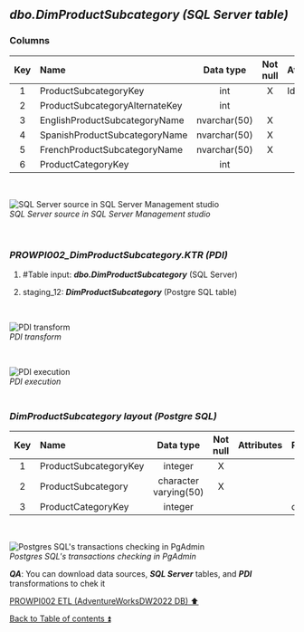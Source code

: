 ## **_dbo.DimProductSubcategory (SQL Server table)_**  

### Columns  

| Key	| Name                           | Data type    | Not null | Attributes | References            | Description            |
| :-: | :----------------------------- | :----------: | :------: | :--------- | :-------------------- | :--------------------- |
| 1   | ProductSubcategoryKey          | int          | X        | Identity   |                       | PK                     |
| 2   | ProductSubcategoryAlternateKey | int          |          |            |                       | deprecated             |
| 3   | EnglishProductSubcategoryName  | nvarchar(50) | X        |            |                       | ProductSubcategoryName |
| 4   | SpanishProductSubcategoryName  | nvarchar(50) | X        |            |                       | deprecated             |
| 5   | FrenchProductSubcategoryName   | nvarchar(50) | X        |            |                       | deprecated             |
| 6   | ProductCategoryKey             | int          |          |            | dbo.DimProductCategory| FK                     |	

   <p><br></p>  

![SQL Server source in SQL Server Management studio](https://i.imgur.com/zIPgD0x.png)  
_SQL Server source in SQL Server Management studio_  

   <p><br></p>  

### **_PROWPI002\_DimProductSubcategory.KTR (PDI)_**   
1. #Table input: **_dbo.DimProductSubcategory_** (SQL Server)  
2. staging_12: **_DimProductSubcategory_** (Postgre SQL table)
 
   <p><br></p>  

  ![PDI transform](https://i.imgur.com/eqxcJFk.png)  
  _PDI transform_  

  <p><br></p>  

  ![PDI execution](https://i.imgur.com/Tti91Ot.png)  
  _PDI execution_ 

### **_<p><br>DimProductSubcategory layout (Postgre SQL)</p>_**  

| Key	| Name                           | Data type             | Not null | Attributes | References            | Description            | Metadata |
| :-: | :----------------------------- | :-------------------: | :------: | :--------- | :-------------------- | :--------------------- | :------: |
| 1   | ProductSubcategoryKey          | integer               | X        |            |                       | PK                     | m145     |
| 2   | ProductSubcategory             | character varying(50) | X        |            |                       |                        | m146     |
| 3   | ProductCategoryKey             | integer               |          |            | dbo.DimProductCategory| FK                     |	m121     |

   <p><br></p>  
 
  ![Postgres SQL's transactions checking in PgAdmin](https://i.imgur.com/sPsJ5uZ.png)  
  _Postgres SQL's transactions checking in PgAdmin_  

  **_QA_**: You can download data sources, **_SQL Server_** tables, and **_PDI_** transformations to chek it  

[PROWPI002 ETL (AdventureWorksDW2022 DB) :arrow_up:](prowpi002_etl_adventureworksdw2022_db.md)  

[Back to Table of contents :arrow_double_up:](../README.md)
